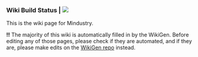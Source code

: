 ### Wiki Build Status | [![](https://travis-ci.org/MindustryGame/wiki.svg?branch=master)](https://travis-ci.org/MindustryGame/wiki)
This is the wiki page for Mindustry.

**!!** The majority of this wiki is automatically filled in by the WikiGen. Before editing any of those pages, please check if they are automated, and if they are, please make edits on the [WikiGen repo](https://github.com/Anuken/Mindustry-Wiki-Generator) instead. 
